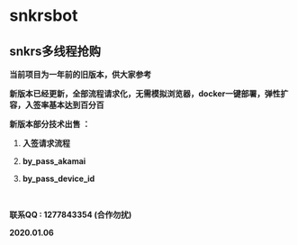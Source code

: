 # snkrsbot
## snkrs多线程抢购
**当前项目为一年前的旧版本，供大家参考**

**新版本已经更新，全部流程请求化，无需模拟浏览器，docker一键部署，弹性扩容，入签率基本达到百分百**

**新版本部分技术出售 ：**

1. **入签请求流程**

2. **by_pass_akamai**

3. **by_pass_device_id**

   ​																																		                 

**联系QQ : 1277843354 (合作勿扰)**

**2020.01.06**



